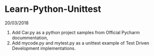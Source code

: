 # Learn-Python-Unittest

20/03/2018
1. Add Car.py as a python project samples from Official Pycharm docummentation,
2. Add mycode.py and mytest.py as a unittest example of Test Driven Development implementations.
